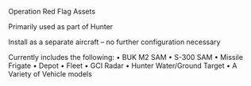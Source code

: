 Operation Red Flag Assets

Primarily used as part of Hunter

Install as a separate aircraft – no further configuration necessary

Currently includes the following:
  • BUK M2 SAM
  • S-300 SAM
  • Missile Frigate
  • Depot
  • Fleet
  • GCI Radar
  • Hunter Water/Ground Target
  • A Variety of Vehicle models

